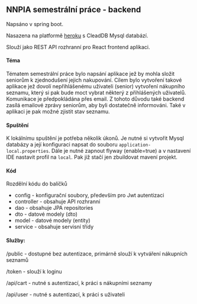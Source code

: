 ## NNPIA semestrální práce - backend

Napsáno v spring boot.

Nasazena na platformě [heroku](https://nnpia.herokuapp.com/) s CleadDB Mysql databází.

Slouží jako REST API rozhranní pro React frontend aplikaci.

#### Téma
Tématem semestrální práce bylo napsání aplikace jež by mohla složit seniorům k zjednodušení jejich nakupování.
Cílem bylo vytvoření takové aplikace jež dovolí nepřihlášenému uživateli (senior) vytvoření nákupního seznamu, který
si pak bude moct vybrat některý z přihlášených uživatelů. Komunikace je předpokládána přes email. Z tohoto důvodu
také backend zasílá emailové zprávy seniorům, aby byli dostatečně informováni. Také v aplikaci je pak možné zjistit stav seznamu.

#### Spuštění
K lokálnímu spuštění je potřeba několik úkonů. Je nutné si vytvořit Mysql databázy a její konfiguraci napsat do souboru `application-local.properties`.
Dále je nutné zapnout flyway (enable=true) a v nastavení IDE nastavit profil na `local`. Pak již 
stačí jen zbuildovat mavení projekt.

#### Kód
Rozdělní kódu do balíčků 
- config - konfigurační soubory, především pro Jwt autentizaci
- controller - obsahuje API rozhranní
- dao - obsahuje JPA repositories
- dto - datové modely (dto)
- model - datové modely (entity)
- service - obsahuje servisní třídy

#### Služby:

/public - dostupné bez autentizace, primárně slouží k vytváření nákupních seznamů

/token - slouží k loginu 
      
/api/cart - nutné s autentizací, k práci s nákupními seznamy

/api/user - nutné s autentizací,  k práci s uživateli
